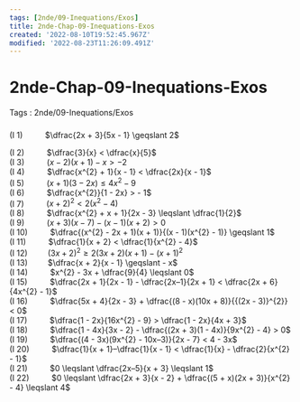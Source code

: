 ```yaml
---
tags: [2nde/09-Inequations/Exos]
title: 2nde-Chap-09-Inequations-Exos
created: '2022-08-10T19:52:45.967Z'
modified: '2022-08-23T11:26:09.491Z'
---
```


# 2nde-Chap-09-Inequations-Exos


Tags : 2nde/09-Inequations/Exos



### 

(I 1) $\qquad$  $\dfrac{2x + 3}{5x - 1} \geqslant 2$
<br>

(I 2)  $\qquad$ $\dfrac{3}{x} < \dfrac{x}{5}$
<br>
(I 3) $\qquad$  $(x - 2)(x + 1) - x > - 2$
<br>
(I 4) $\qquad$  $\dfrac{x^{2} + 1}{x - 1} < \dfrac{2x}{x - 1}$
<br>
(I 5)  $\qquad$ $(x + 1)(3 - 2x) \leqslant 4x^{2} - 9$
<br>
(I 6) $\qquad$  $\dfrac{x^{2}}{1 - 2x} > - 1$
<br>
(I 7)  $\qquad$ ${(x + 2)}^{2} < 2(x^{2} - 4)$
<br>
(I 8) $\qquad$  $\dfrac{x^{2} + x + 1}{2x - 3} \leqslant \dfrac{1}{2}$
<br>
(I 9) $\qquad$  $(x + 3)(x - 7) - (x - 1)(x + 2) > 0$
<br>
(I 10) $\qquad$  $\dfrac{(x^{2} - 2x + 1)(x + 1)}{(x - 1)(x^{2} - 1)} \geqslant 1$
<br>
(I 11) $\qquad$ $\dfrac{1}{x + 2} < \dfrac{1}{x^{2} - 4}$
<br>
(I 12)$\qquad$  ${(3x + 2)}^{2} \geqslant 2(3x + 2)(x + 1) - {(x + 1)}^{2}$
<br>
(I 13)$\qquad$  $\dfrac{x + 2}{x - 1} \geqslant - x$
<br>
(I 14) $\qquad$ $x^{2} - 3x + \dfrac{9}{4} \leqslant 0$
<br>
(I 15) $\qquad$ $\dfrac{2x + 1}{2x - 1} - \dfrac{2x–1}{2x + 1} < \dfrac{2x + 6}{4x^{2} - 1}$
<br>
(I 16) $\qquad$ $\dfrac{5x + 4}{2x - 3} + \dfrac{(8 - x)(10x + 8)}{{(2x - 3)}^{2}} < 0$
<br>
(I 17) $\qquad$ $\dfrac{1 - 2x}{16x^{2} - 9} > \dfrac{1 - 2x}{4x + 3}$
<br>
(I 18) $\qquad$ $\dfrac{1 - 4x}{3x - 2} - \dfrac{(2x + 3)(1 - 4x)}{9x^{2} - 4} > 0$
<br>
(I 19) $\qquad$ $\dfrac{(4 - 3x)(9x^{2} - 10x–3)}{2x - 7} < 4 - 3x$
<br>
(I 20) $\qquad$ $\dfrac{1}{x + 1}–\dfrac{1}{x - 1} < \dfrac{1}{x} - \dfrac{2}{x^{2} - 1}$
<br>
(I 21) $\qquad$ $0 \leqslant \dfrac{2x–5}{x + 3} \leqslant 1$
<br>
(I 22) $\qquad$ $0 \leqslant \dfrac{2x + 3}{x - 2} + \dfrac{(5 + x)(2x + 3)}{x^{2} - 4} \leqslant 4$



